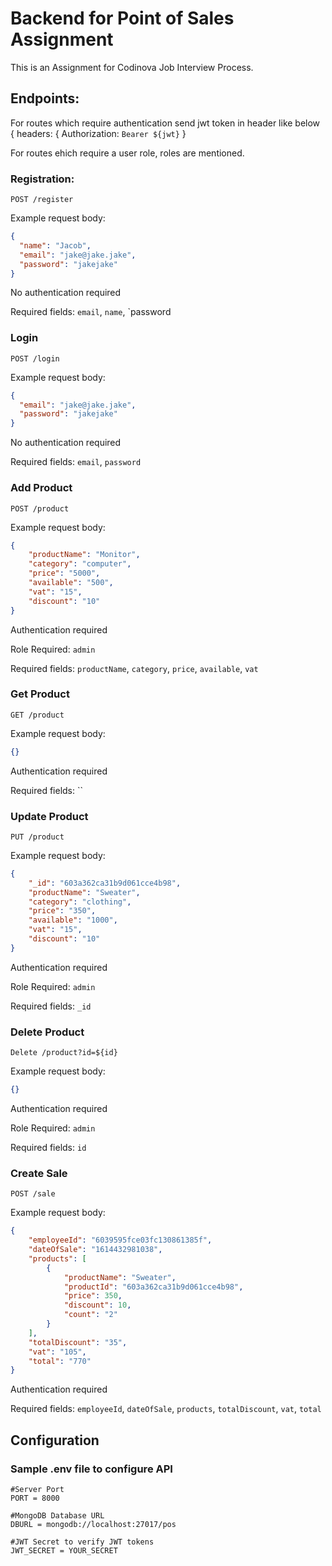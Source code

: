 # Backend for Point of Sales Assignment

This is an Assignment for Codinova Job Interview Process.


## Endpoints:

For routes which require authentication send jwt token in header like below 
{
    headers: {
        Authorization: `Bearer ${jwt}`
}

For routes ehich require a user role, roles are mentioned.

### Registration:

`POST /register`

Example request body:
```JSON
{
  "name": "Jacob",
  "email": "jake@jake.jake",
  "password": "jakejake"
}
```

No authentication required

Required fields: `email`, `name`, `password

### Login

`POST /login`

Example request body:
```JSON
{
  "email": "jake@jake.jake",
  "password": "jakejake"
}
```

No authentication required

Required fields: `email`, `password`

### Add Product

`POST /product`

Example request body:
```JSON
{
    "productName": "Monitor",
    "category": "computer",
    "price": "5000",
    "available": "500",
    "vat": "15",
    "discount": "10"
}
```
Authentication required

Role Required: `admin`

Required fields: `productName`, `category`, `price`, `available`, `vat`

### Get Product

`GET /product`

Example request body:
```JSON
{}
```
Authentication required

Required fields: ``

### Update Product

`PUT /product`

Example request body:
```JSON
{   
    "_id": "603a362ca31b9d061cce4b98",
    "productName": "Sweater",
    "category": "clothing",
    "price": "350",
    "available": "1000",
    "vat": "15",
    "discount": "10"
}
```
Authentication required

Role Required: `admin`

Required fields: `_id`

### Delete Product

`Delete /product?id=${id}`

Example request body:
```JSON
{}
```
Authentication required

Role Required: `admin`

Required fields: `id`

### Create Sale

`POST /sale`

Example request body:
```JSON
{
    "employeeId": "6039595fce03fc130861385f",
    "dateOfSale": "1614432981038",
    "products": [
        {
            "productName": "Sweater",
            "productId": "603a362ca31b9d061cce4b98",
            "price": 350,
            "discount": 10,
            "count": "2"
        }
    ],
    "totalDiscount": "35",
    "vat": "105",
    "total": "770"
}
```
Authentication required

Required fields: `employeeId`, `dateOfSale`, `products`, `totalDiscount`, `vat`, `total`


## Configuration

### Sample .env file to configure API

```
#Server Port
PORT = 8000

#MongoDB Database URL
DBURL = mongodb://localhost:27017/pos

#JWT Secret to verify JWT tokens
JWT_SECRET = YOUR_SECRET
```

